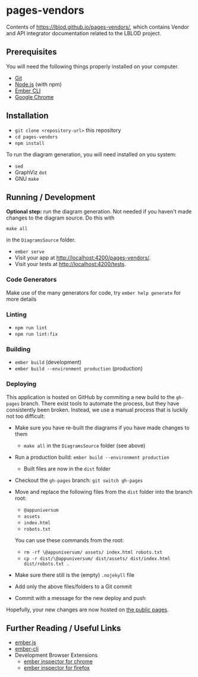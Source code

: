 # pages-vendors

Contents of https://lblod.github.io/pages-vendors/, which contains Vendor and
API integrator documentation related to the LBLOD project.

## Prerequisites

You will need the following things properly installed on your computer.

* [Git](https://git-scm.com/)
* [Node.js](https://nodejs.org/) (with npm)
* [Ember CLI](https://cli.emberjs.com/release/)
* [Google Chrome](https://google.com/chrome/)

## Installation

* `git clone <repository-url>` this repository
* `cd pages-vendors`
* `npm install`

To run the diagram generation, you will need installed on you system:

* `sed`
* GraphViz `dot`
* GNU `make`

## Running / Development

**Optional step:** run the diagram generation. Not needed if you haven't made
changes to the diagram source. Do this with

  `make all`

in the `DiagramsSource` folder.

* `ember serve`
* Visit your app at
  [http://localhost:4200/pages-vendors/](http://localhost:4200/pages-vendors/).
* Visit your tests at
  [http://localhost:4200/tests](http://localhost:4200/tests).

### Code Generators

Make use of the many generators for code, try `ember help generate` for more
details

### Linting

* `npm run lint`
* `npm run lint:fix`

### Building

* `ember build` (development)
* `ember build --environment production` (production)

### Deploying

This application is hosted on GitHub by commiting a new build to the `gh-pages`
branch. There exist tools to automate the process, but they have consistently
been broken. Instead, we use a manual process that is luckily not too
difficult:

* Make sure you have re-built the diagrams if you have made changes to them
  - `make all` in the `DiagramsSource` folder (see above)
* Run a production build: `ember build --environment production`
  - Built files are now in the `dist` folder
* Checkout the `gh-pages` branch: `git switch gh-pages`
* Move and replace the following files from the `dist` folder into the branch
  root:
  - `@appuniversum`
  - `assets`
  - `index.html`
  - `robots.txt`
  
  You can use these commands from the root:
  - `rm -rf \@appuniversum/ assets/ index.html robots.txt`
  - `cp -r dist/\@appuniversum/ dist/assets/ dist/index.html dist/robots.txt .`
* Make sure there still is the (empty) `.nojekyll` file
* Add only the above files/folders to a Git commit
* Commit with a message for the new deploy and push

Hopefully, your new changes are now hosted on [the public
pages](https://lblod.github.io/pages-vendors/).

## Further Reading / Useful Links

* [ember.js](https://emberjs.com/)
* [ember-cli](https://cli.emberjs.com/release/)
* Development Browser Extensions
  * [ember inspector for chrome](https://chrome.google.com/webstore/detail/ember-inspector/bmdblncegkenkacieihfhpjfppoconhi)
  * [ember inspector for firefox](https://addons.mozilla.org/en-US/firefox/addon/ember-inspector/)
